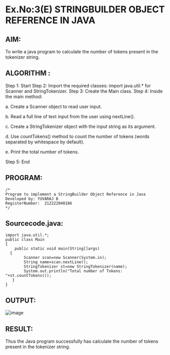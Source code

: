 # Ex.No:3(E) STRINGBUILDER OBJECT REFERENCE IN JAVA

## AIM:

To write a java program to calculate the number of tokens present in the tokenizer string.

## ALGORITHM :

Step 1: Start
Step 2: Import the required classes:
import java.util.\* for Scanner and StringTokenizer.
Step 3: Create the Main class.
Step 4: Inside the main method:

a. Create a Scanner object to read user input.

b. Read a full line of text input from the user using nextLine().

c. Create a StringTokenizer object with the input string as its argument.

d. Use countTokens() method to count the number of tokens (words separated by whitespace by default).

e. Print the total number of tokens.

Step 5: End

## PROGRAM:

```
/*
Program to implement a StringBuilder Object Reference in Java
Developed by: YUVARAJ B
RegisterNumber:  212222040186
*/
```

## Sourcecode.java:

```
import java.util.*;
public class Main
{
    public static void main(String[]args)
  {
        Scanner scan=new Scanner(System.in);
        String name=scan.nextLine();
        StringTokenizer st=new StringTokenizer(name);
        System.out.println("Total number of Tokens: "+st.countTokens());
   }
}

```

## OUTPUT:

![image](https://github.com/user-attachments/assets/d9e530aa-7f1f-4ce1-9845-c4a69c78b3d1)

## RESULT:

Thus the Java program successfully has calculate the number of tokens present in the tokenizer string.
